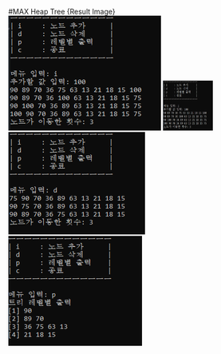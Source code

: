 #MAX Heap Tree {Result Image}
![](./삽입함수.png)
<img src="삽입함수.png" width = "100" height = "100">
![](./삭제함수.png)
![](./레벨함수.png)
